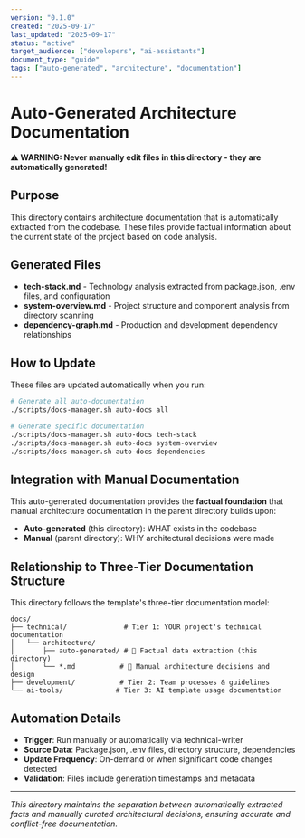```yaml
---
version: "0.1.0"
created: "2025-09-17"
last_updated: "2025-09-17"
status: "active"
target_audience: ["developers", "ai-assistants"]
document_type: "guide"
tags: ["auto-generated", "architecture", "documentation"]
---
```


# Auto-Generated Architecture Documentation

**⚠️ WARNING: Never manually edit files in this directory - they are automatically generated!**

## Purpose

This directory contains architecture documentation that is automatically extracted from the codebase. These files provide factual information about the current state of the project based on code analysis.

## Generated Files

- **tech-stack.md** - Technology analysis extracted from package.json, .env files, and configuration
- **system-overview.md** - Project structure and component analysis from directory scanning
- **dependency-graph.md** - Production and development dependency relationships

## How to Update

These files are updated automatically when you run:

```bash
# Generate all auto-documentation
./scripts/docs-manager.sh auto-docs all

# Generate specific documentation
./scripts/docs-manager.sh auto-docs tech-stack
./scripts/docs-manager.sh auto-docs system-overview
./scripts/docs-manager.sh auto-docs dependencies
```

## Integration with Manual Documentation

This auto-generated documentation provides the **factual foundation** that manual architecture documentation in the parent directory builds upon:

- **Auto-generated** (this directory): WHAT exists in the codebase
- **Manual** (parent directory): WHY architectural decisions were made

## Relationship to Three-Tier Documentation Structure

This directory follows the template's three-tier documentation model:

```
docs/
├── technical/              # Tier 1: YOUR project's technical documentation
│   └── architecture/
│       ├── auto-generated/ # 🤖 Factual data extraction (this directory)
│       └── *.md           # 📝 Manual architecture decisions and design
├── development/           # Tier 2: Team processes & guidelines
└── ai-tools/             # Tier 3: AI template usage documentation
```

## Automation Details

- **Trigger**: Run manually or automatically via technical-writer
- **Source Data**: Package.json, .env files, directory structure, dependencies
- **Update Frequency**: On-demand or when significant code changes detected
- **Validation**: Files include generation timestamps and metadata

---

*This directory maintains the separation between automatically extracted facts and manually curated architectural decisions, ensuring accurate and conflict-free documentation.*
